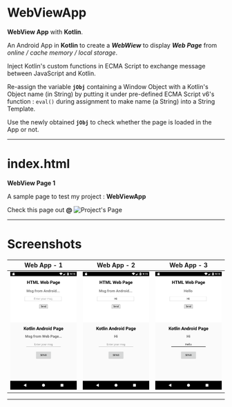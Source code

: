 # WebViewApp
**WebView App** with **Kotlin**.

An Android App in **Kotlin** to create a _**WebWiew**_ to display _**Web Page**_ from _online / cache memory / local storage_.

Inject Kotlin's custom functions in ECMA Script to exchange message between JavaScript and Kotlin.

Re-assign the variable **`jObj`** containing a Window Object with a Kotlin's Object name (in String) by putting it under pre-defined ECMA Script v6's function : `eval()` during assignment to make name (a String) into a String Template.

Use the newly obtained **`jObj`** to check whether the page is loaded in the App or not.

---

# index.html
**WebView Page 1**

A sample page to test my project : **WebViewApp**

Check this page out **@** ![Project's Page](https://nishantsinghdev.github.io/WebViewApp "Project's Page")

---

# Screenshots
|  Web App - 1  |  Web App - 2  |  Web App - 3  |
| :-----------: | :-----------: | :-----------: |
| ![Pic-1](./screenshots/Pic-1.png) | ![Pic-2](./screenshots/Pic-2.png) | ![Pic-3](./screenshots/Pic-3.png) |

---
